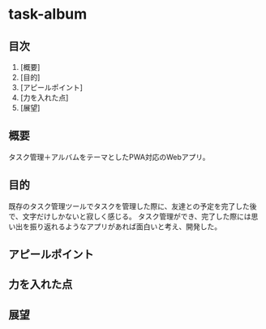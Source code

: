 # task-album
## 目次
1. [概要]
2. [目的]
3. [アピールポイント]
4. [力を入れた点]
5. [展望]
## 概要
<!-- 概要を書く -->
タスク管理＋アルバムをテーマとしたPWA対応のWebアプリ。
## 目的
<!-- なぜこれをつくったのか -->
既存のタスク管理ツールでタスクを管理した際に、友達との予定を完了した後で、文字だけしかないと寂しく感じる。
タスク管理ができ、完了した際には思い出を振り返れるようなアプリがあれば面白いと考え、開発した。

## アピールポイント
<!-- 見てほしい点 -->
## 力を入れた点
<!-- 技術的な面で力を入れた点 -->
## 展望
<!-- 今後の展望 -->
